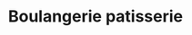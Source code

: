 ---
title: "Boulangerie patisserie"
url: /saint-pierre-le-moutier/boulangerie-patisserie/
shop: boulangerie
---